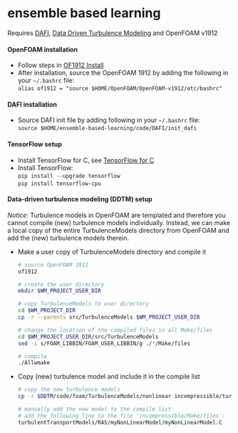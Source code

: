 # ensemble based learning

Requires [DAFI](https://github.com/xiaoh/DAFI), [Data Driven Turbulence Modeling](https://github.com/cmichelenstrofer/Data-Driven-Turbulence-Modeling) and OpenFOAM v1912

#### OpenFOAM installation
- Follow steps in [OF1912 Install](https://www.cemf.ir/how-to-install-openfoam-v1912-from-source-pack/)
- After installation, source the OpenFOAM 1912 by adding the following in your `~/.bashrc` file:
  <br>`alias of1912 = "source $HOME/OpenFOAM/OpenFOAM-v1912/etc/bashrc"`

#### DAFI installation
- Source DAFI init file by adding following in your `~/.bashrc` file:
  <br>`source $HOME/ensemble-based-learning/code/DAFI/init_dafi`

#### TensorFlow setup
- Install TensorFlow for C, see [TensorFlow for C](https://tensorflow.google.cn/install/lang_c#linux)
- Install TensorFlow:
  <br> `pip install --upgrade tensorflow`
  <br> `pip install tensorflow-cpu`

#### Data-driven turbulence modeling (DDTM) setup
*Notice*: Turbulence models in OpenFOAM are templated and therefore you cannot compile (new) turbulence models individually. Instead,
we can make a local copy of the entire TurbulenceModels directory from OpenFOAM and add the (new) turbulence models therein.
- Make a user copy of TurbulenceModels directory and compile it
  ```bash
  # source OpenFOAM 1912
  of1912
  
  # create the user directory
  mkdir $WM_PROJECT_USER_DIR
  
  # copy TurbulenceModels to user directory
  cd $WM_PROJECT_DIR
  cp -r --parents src/TurbulenceModels $WM_PROJECT_USER_DIR
  
  # change the location of the compiled files in all Make/files
  cd $WM_PROJECT_USER_DIR/src/TurbulenceModels
  sed -i s/FOAM_LIBBIN/FOAM_USER_LIBBIN/g ./*/Make/files
  
  # compile 
  ./Allwmake
  ```
- Copy (new) turbulence model and include it in the compile list
  ```bash
  # copy the new turbulence models
  cp -r $DDTM/code/foam/TurbulenceModels/nonlinear incompressible/turbulentTransportModels/RAS
  
  # manually add the new model to the compile list
  # add the following line to the file 'incompressible/Make/files':
  turbulentTransportModels/RAS/myNonLinearModel/myNonLinearModel.C
  ```
  
